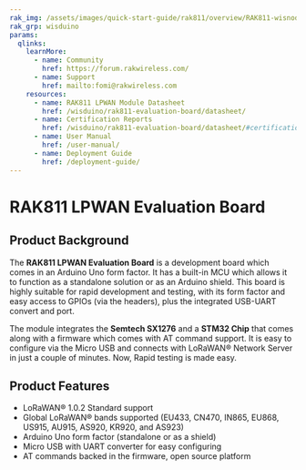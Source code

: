 ```yaml
---
rak_img: /assets/images/quick-start-guide/rak811/overview/RAK811-wisnode.svg
rak_grp: wisduino
params:
  qlinks:
    learnMore:
      - name: Community
        href: https://forum.rakwireless.com/
      - name: Support
        href: mailto:fomi@rakwireless.com
    resources:
      - name: RAK811 LPWAN Module Datasheet
        href: /wisduino/rak811-evaluation-board/datasheet/
      - name: Certification Reports
        href: /wisduino/rak811-evaluation-board/datasheet/#certifications
      - name: User Manual
        href: /user-manual/
      - name: Deployment Guide
        href: /deployment-guide/
---
```


# RAK811 LPWAN Evaluation Board

<rk-img
  src="/assets/images/wisduino/rak811-evaluation-board/quickstart/overview/o5qqux3jaeyiiuosw0qi.jpg"
  width="60%"
  figure-number="1"
  caption="RAK811 LPWAN Evaluation Board"
/>

## Product Background

The **RAK811 LPWAN Evaluation Board** is a development board which comes in an Arduino Uno form factor. It has a built-in MCU which allows it to function as a standalone solution or as an Arduino shield. This board is highly suitable for rapid development and testing, with its form factor and easy access to GPIOs (via the headers), plus the integrated USB-UART convert and port.

The module integrates the **Semtech SX1276** and a **STM32 Chip** that comes along with a firmware which comes with AT command support. It is easy to configure via the Micro USB and connects with LoRaWAN® Network Server in just a couple of minutes. Now, Rapid testing is made easy.

<rk-btn
  src="/wisduino/rak811-evaluation-board/quickstart/#quick-start-guide"
  label="Get Started with RAK811 LPWAN Evaluation Board"
/>

<rk-quick-links :params="$frontmatter.params.qlinks" />

## Product Features

- LoRaWAN® 1.0.2 Standard support
- Global LoRaWAN® bands supported (EU433, CN470, IN865, EU868, US915, AU915, AS920, KR920, and AS923)
- Arduino Uno form factor (standalone or as a shield)
- Micro USB with UART converter for easy configuring
- AT commands backed in the firmware, open source platform

<rk-btn
  src="https://store.rakwireless.com/products/rak811-wisnode-lora-module"
  label="Buy a RAK811 LPWAN Evaluation Board"
  _blank
/>